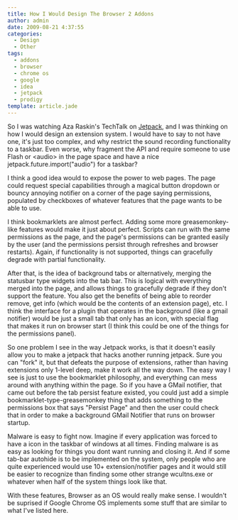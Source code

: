 ```yaml
---
title: How I Would Design The Browser 2 Addons
author: admin
date: 2009-08-21 4:37:55
categories:
  - Design
  - Other
tags: 
  - addons
  - browser
  - chrome os
  - google
  - idea
  - jetpack
  - prodigy
template: article.jade
---
```


So I was watching Aza Raskin's TechTalk on [Jetpack](http://www.youtube.com/watch?v=Wp5Crg_KI10&amp;feature=sdig&amp;et=1250769392.47), and I was thinking on how I would design an extension system. I would have to say to not have one, it's just too complex, and why restrict the sound recording functionality to a taskbar. Even worse, why fragment the API and require someone to use Flash or &lt;audio&gt; in the page space and have a nice jetpack.future.import("audio") for a taskbar?

I think a good idea would to expose the power to web pages. The page could request special capabilities through a magical button dropdown or bouncy annoying notifier on a corner of the page saying permissions, populated by checkboxes of whatever features that the page wants to be able to use.

I think bookmarklets are almost perfect. Adding some more greasemonkey-like features would make it just about perfect. Scripts can run with the same permissions as the page, and the page's permissions can be granted easily by the user (and the permissions persist through refreshes and browser restarts). Again, if functionality is not supported, things can gracefully degrade with partial functionality.

After that, is the idea of background tabs or alternatively, merging the statusbar type widgets into the tab bar. This is logical with everything merged into the page, and allows things to gracefully degrade if they don't support the feature. You also get the benefits of being able to reorder remove, get info (which would be the contents of an extension page), etc. I think the interface for a plugin that operates in the background (like a gmail notifier) would be just a small tab that only has an icon, with special flag that makes it run on browser start (I think this could be one of the things for the permissions panel).

So one problem I see in the way Jetpack works, is that it doesn't easily allow you to make a jetpack that hacks another running jetpack. Sure you can "fork" it, but that defeats the purpose of extensions, rather than having extensions only 1-level deep, make it work all the way down. The easy way I see is just to use the bookmarklet philosophy, and everything can mess around with anything within the page. So if you have a GMail notifier, that came out before the tab persist feature existed, you could just add a simple bookmarklet-type-greasemonkey thing that adds something to the permissions box that says "Persist Page" and then the user could check that in order to make a background GMail Notifier that runs on browser startup.

Malware is easy to fight now. Imagine if every application was forced to have a icon in the taskbar of windows at all times. Finding malware is as easy as looking for things you dont want running and closing it. And if some tab-bar autohide is to be implemented on the system, only people who are quite experienced would use 10+ extension/notifier pages and it would still be easier to recognize than finding some other strange wcultns.exe or whatever when half of the system things look like that.

With these features, Browser as an OS would really make sense. I wouldn't be suprised if Google Chrome OS implements some stuff that are similar to what I've listed here.
